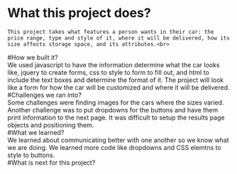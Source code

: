 # What this project does? <br>
    This project takes what features a person wants in their car: the price range, type and style of it, where it will be delivered, how its size affects storage space, and its attributes.<br>
#How we built it?<br>
    We used javascript to have the information determine what the car looks like, jquery to create forms, css to style to form to fill out, and html to include the text boxes and determine the format of it. The project will look like a form for how the car will be customized and where it will be delivered.<br>
#Challenges we ran into?<br>
    Some challenges were finding images for the cars where the sizes varied. Another challenge was to put dropdowns for the buttons and have them print information to the next page. It was difficult to setup the results page objects and positioning them.<br>
#What we learned?<br>
    We learned about communicating better with one another so we know what we are doing. We learned more code like dropdowns and CSS elemtns to style to buttons.<br>
#What is next for this project?<br>
     